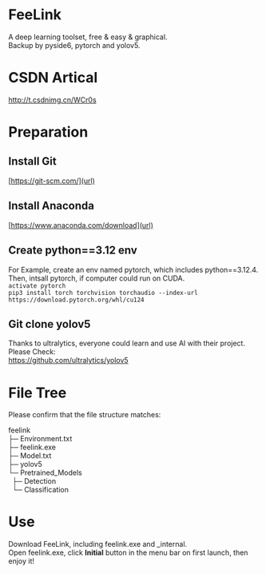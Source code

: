 # FeeLink

A deep learning toolset, free &amp; easy &amp; graphical.<br/>
Backup by pyside6, pytorch and yolov5.<br/>



# CSDN Artical
http://t.csdnimg.cn/WCr0s<br/>


# Preparation

## Install Git
[https://git-scm.com/](url)<br/>
## Install Anaconda
[https://www.anaconda.com/download](url)<br/>
## Create python==3.12 env
For Example, create an env named pytorch, which includes python==3.12.4.<br/>
Then, intsall pytorch, if computer could run on CUDA.<br/>
`activate pytorch`<br/>
`pip3 install torch torchvision torchaudio --index-url https://download.pytorch.org/whl/cu124`<br/>
## Git clone yolov5
Thanks to ultralytics, everyone could learn and use AI with their project. Please Check:<br/>
[https://github.com/ultralytics/yolov5 ](url)<br/>


# File Tree
Please confirm that the file structure matches:<br/>

feelink<br/>
├─ Environment.txt<br/>
├─ feelink.exe<br/>
├─ Model.txt<br/>
├─ yolov5<br/>
└─ Pretrained_Models<br/>
&nbsp; ├─ Detection<br/> 
&nbsp; └─ Classification<br/>  


# Use<br/>
Download FeeLink, including feelink.exe and _internal.<br/>
Open feelink.exe, click **Initial** button in the menu bar on first launch, then enjoy it!<br/>
